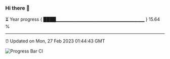 ### Hi there 👋

⏳ Year progress { ████▁▁▁▁▁▁▁▁▁▁▁▁▁▁▁▁▁▁▁▁▁▁▁▁▁▁ } 15.64 %

---

⏰ Updated on Mon, 27 Feb 2023 01:44:43 GMT

![Progress Bar CI](https://github.com/ZhaoGui/ZhaoGui/workflows/Progress%20Bar%20CI/badge.svg)
